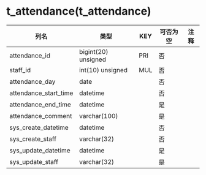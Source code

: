# t_attendance(t_attendance)
| 列名   | 类型   | KEY  | 可否为空 | 注释   |
| ---- | ---- | ---- | ---- | ---- |
|attendance_id|bigint(20) unsigned|PRI|否||
|staff_id|int(10) unsigned|MUL|否||
|attendance_day|date||否||
|attendance_start_time|datetime||否||
|attendance_end_time|datetime||是||
|attendance_comment|varchar(100)||是||
|sys_create_datetime|datetime||否||
|sys_create_staff|varchar(32)||否||
|sys_update_datetime|datetime||是||
|sys_update_staff|varchar(32)||是||

